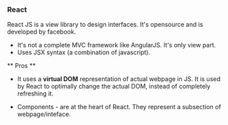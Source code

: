 ### React

React JS is a view library to design interfaces. It's opensource and is developed by facebook.

* It's not a complete MVC framework like AngularJS. It's only view part.
* Uses JSX syntax (a combination of javascript).

** Pros **

- It uses a **virtual DOM** representation of actual webpage in JS. It is used by React to optimally change the actual DOM, instead of completely refreshing it.

- Components - are at the heart of React. They represent a subsection of webpage/inteface.

